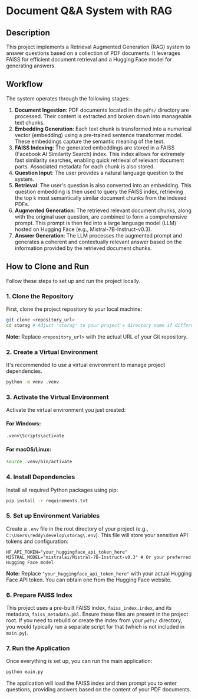 # Document Q&A System with RAG

## Description
This project implements a Retrieval Augmented Generation (RAG) system to answer questions based on a collection of PDF documents. It leverages FAISS for efficient document retrieval and a Hugging Face model for generating answers.

## Workflow
The system operates through the following stages:

1.  **Document Ingestion**: PDF documents located in the `pdfs/` directory are processed. Their content is extracted and broken down into manageable text chunks.
2.  **Embedding Generation**: Each text chunk is transformed into a numerical vector (embedding) using a pre-trained sentence transformer model. These embeddings capture the semantic meaning of the text.
3.  **FAISS Indexing**: The generated embeddings are stored in a FAISS (Facebook AI Similarity Search) index. This index allows for extremely fast similarity searches, enabling quick retrieval of relevant document parts. Associated metadata for each chunk is also stored.
4.  **Question Input**: The user provides a natural language question to the system.
5.  **Retrieval**: The user's question is also converted into an embedding. This question embedding is then used to query the FAISS index, retrieving the top `k` most semantically similar document chunks from the indexed PDFs.
6.  **Augmented Generation**: The retrieved relevant document chunks, along with the original user question, are combined to form a comprehensive prompt. This prompt is then fed into a large language model (LLM) hosted on Hugging Face (e.g., Mistral-7B-Instruct-v0.3).
7.  **Answer Generation**: The LLM processes the augmented prompt and generates a coherent and contextually relevant answer based on the information provided by the retrieved document chunks.

## How to Clone and Run

Follow these steps to set up and run the project locally.

### 1. Clone the Repository
First, clone the project repository to your local machine:

```bash
git clone <repository_url>
cd storag # Adjust 'storag' to your project's directory name if different
```
**Note:** Replace `<repository_url>` with the actual URL of your Git repository.

### 2. Create a Virtual Environment
It's recommended to use a virtual environment to manage project dependencies.

```bash
python -m venv .venv
```

### 3. Activate the Virtual Environment
Activate the virtual environment you just created:

#### For Windows:
```bash
.venv\Scripts\activate
```

#### For macOS/Linux:
```bash
source .venv/bin/activate
```

### 4. Install Dependencies
Install all required Python packages using pip:

```bash
pip install -r requirements.txt
```

### 5. Set up Environment Variables
Create a `.env` file in the root directory of your project (e.g., `C:\Users\reddy\develop\storag\.env`). This file will store your sensitive API tokens and configuration:

```
HF_API_TOKEN="your_huggingface_api_token_here"
MISTRAL_MODEL="mistralai/Mistral-7B-Instruct-v0.3" # Or your preferred Hugging Face model
```
**Note:** Replace `"your_huggingface_api_token_here"` with your actual Hugging Face API token. You can obtain one from the Hugging Face website.

### 6. Prepare FAISS Index
This project uses a pre-built FAISS index, `faiss_index.index`, and its metadata, `faiss_metadata.pkl`. Ensure these files are present in the project root. If you need to rebuild or create the index from your `pdfs/` directory, you would typically run a separate script for that (which is not included in `main.py`).

### 7. Run the Application
Once everything is set up, you can run the main application:

```bash
python main.py
```

The application will load the FAISS index and then prompt you to enter questions, providing answers based on the content of your PDF documents.
